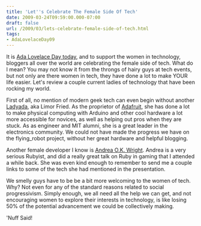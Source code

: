 ```yaml
---
title: 'Let''s Celebrate The Female Side Of Tech'
date: 2009-03-24T09:59:00.000-07:00
draft: false
url: /2009/03/lets-celebrate-female-side-of-tech.html
tags: 
- AdaLovelaceDay09
---
```


It is [Ada Lovelace Day today](http://findingada.com/), and to support the women in technology, bloggers all over the world are celebrating the female side of tech. What do I mean? You may not know it from the throngs of hairy guys at tech events, but not only are there women in tech, they have done a lot to make YOUR life easier. Let's review a couple current ladies of technology that have been rocking my world.  
  
First of all, no mention of modern geek tech can even begin without another [Ladyada](http://www.ladyada.net), aka Limor Fried. As the proprietor of [Adafruit](http://www.adafruit.com/), she has done a lot to make physical computing with Arduino and other cool hardware a lot more accessible for novices, as well as helping out pros when they are stuck. As as engineer and MIT alumni, she is a great leader in the electronics community. We could not have made the progress we have on the flying\_robot project, without her great hardware and helpful blogging.  
  
Another female developer I know is [Andrea O.K. Wright](http://www.oreillynet.com/pub/au/3253). Andrea is a very serious Rubyist, and did a really great talk on Ruby in gaming that I attended a while back. She was even kind enough to remember to send me a couple links to some of the tech she had mentioned in the presentation.  
  
We smelly guys have to be be a bit more welcoming to the women of tech. Why? Not even for any of the standard reasons related to social progressivism. Simply enough, we all need all the help we can get, and not encouraging women to explore their interests in technology, is like losing 50% of the potential advancement we could be collectively making.  
  
'Nuff Said!
